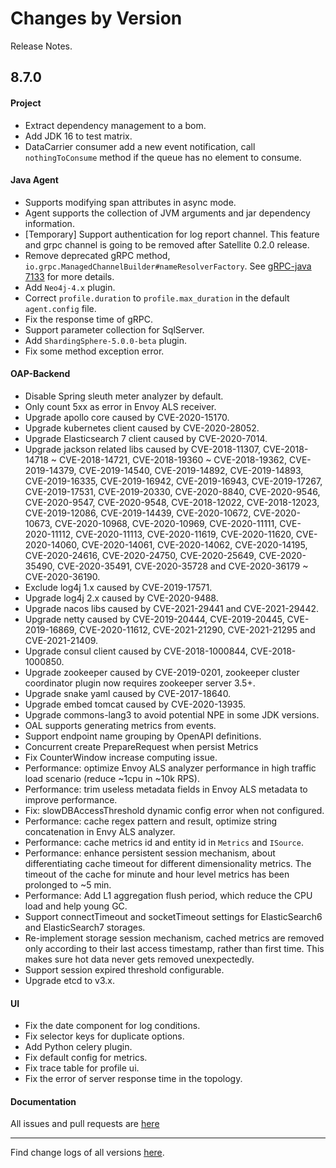 Changes by Version
==================
Release Notes.

8.7.0
------------------

#### Project

* Extract dependency management to a bom.
* Add JDK 16 to test matrix.
* DataCarrier consumer add a new event notification, call `nothingToConsume` method if the queue has no element to
  consume.

#### Java Agent

* Supports modifying span attributes in async mode.
* Agent supports the collection of JVM arguments and jar dependency information.
* [Temporary] Support authentication for log report channel. This feature and grpc channel is going to be removed after
  Satellite 0.2.0 release.
* Remove deprecated gRPC method, `io.grpc.ManagedChannelBuilder#nameResolverFactory`.
  See [gRPC-java 7133](https://github.com/grpc/grpc-java/issues/7133) for more details.
* Add `Neo4j-4.x` plugin.
* Correct `profile.duration` to `profile.max_duration` in the default `agent.config` file.
* Fix the response time of gRPC.
* Support parameter collection for SqlServer.
* Add `ShardingSphere-5.0.0-beta` plugin.
* Fix some method exception error.

#### OAP-Backend

* Disable Spring sleuth meter analyzer by default.
* Only count 5xx as error in Envoy ALS receiver.
* Upgrade apollo core caused by CVE-2020-15170.
* Upgrade kubernetes client caused by CVE-2020-28052.
* Upgrade Elasticsearch 7 client caused by CVE-2020-7014.
* Upgrade jackson related libs caused by CVE-2018-11307, CVE-2018-14718 ~ CVE-2018-14721, CVE-2018-19360 ~
  CVE-2018-19362, CVE-2019-14379, CVE-2019-14540, CVE-2019-14892, CVE-2019-14893, CVE-2019-16335, CVE-2019-16942,
  CVE-2019-16943, CVE-2019-17267, CVE-2019-17531, CVE-2019-20330, CVE-2020-8840, CVE-2020-9546, CVE-2020-9547,
  CVE-2020-9548, CVE-2018-12022, CVE-2018-12023, CVE-2019-12086, CVE-2019-14439, CVE-2020-10672, CVE-2020-10673,
  CVE-2020-10968, CVE-2020-10969, CVE-2020-11111, CVE-2020-11112, CVE-2020-11113, CVE-2020-11619, CVE-2020-11620,
  CVE-2020-14060, CVE-2020-14061, CVE-2020-14062, CVE-2020-14195, CVE-2020-24616, CVE-2020-24750, CVE-2020-25649,
  CVE-2020-35490, CVE-2020-35491, CVE-2020-35728 and CVE-2020-36179 ~ CVE-2020-36190.
* Exclude log4j 1.x caused by CVE-2019-17571.
* Upgrade log4j 2.x caused by CVE-2020-9488.
* Upgrade nacos libs caused by CVE-2021-29441 and CVE-2021-29442.
* Upgrade netty caused by CVE-2019-20444, CVE-2019-20445, CVE-2019-16869, CVE-2020-11612, CVE-2021-21290, CVE-2021-21295
  and CVE-2021-21409.
* Upgrade consul client caused by CVE-2018-1000844, CVE-2018-1000850.
* Upgrade zookeeper caused by CVE-2019-0201, zookeeper cluster coordinator plugin now requires zookeeper server 3.5+.
* Upgrade snake yaml caused by CVE-2017-18640.
* Upgrade embed tomcat caused by CVE-2020-13935.
* Upgrade commons-lang3 to avoid potential NPE in some JDK versions.
* OAL supports generating metrics from events.
* Support endpoint name grouping by OpenAPI definitions.
* Concurrent create PrepareRequest when persist Metrics
* Fix CounterWindow increase computing issue.
* Performance: optimize Envoy ALS analyzer performance in high traffic load scenario (reduce ~1cpu in ~10k RPS).
* Performance: trim useless metadata fields in Envoy ALS metadata to improve performance.
* Fix: slowDBAccessThreshold dynamic config error when not configured.
* Performance: cache regex pattern and result, optimize string concatenation in Envy ALS analyzer.
* Performance: cache metrics id and entity id in `Metrics` and `ISource`.
* Performance: enhance persistent session mechanism, about differentiating cache timeout for different dimensionality
  metrics. The timeout of the cache for minute and hour level metrics has been prolonged to ~5 min. 
* Performance: Add L1 aggregation flush period, which reduce the CPU load and help young GC.
* Support connectTimeout and socketTimeout settings for ElasticSearch6 and ElasticSearch7 storages.
* Re-implement storage session mechanism, cached metrics are removed only according to their last access timestamp,
  rather than first time. This makes sure hot data never gets removed unexpectedly.
* Support session expired threshold configurable. 
* Upgrade etcd to v3.x.

#### UI

* Fix the date component for log conditions.
* Fix selector keys for duplicate options.
* Add Python celery plugin.
* Fix default config for metrics.
* Fix trace table for profile ui.
* Fix the error of server response time in the topology.

#### Documentation

All issues and pull requests are [here](https://github.com/apache/skywalking/milestone/90?closed=1)

------------------
Find change logs of all versions [here](changes).
